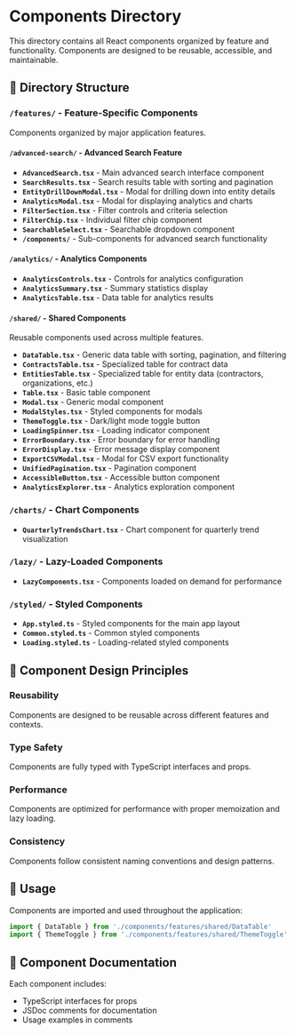 # Components Directory

This directory contains all React components organized by feature and functionality. Components are designed to be reusable, accessible, and maintainable.

## 📁 Directory Structure

### `/features/` - Feature-Specific Components
Components organized by major application features.

#### `/advanced-search/` - Advanced Search Feature
- **`AdvancedSearch.tsx`** - Main advanced search interface component
- **`SearchResults.tsx`** - Search results table with sorting and pagination
- **`EntityDrillDownModal.tsx`** - Modal for drilling down into entity details
- **`AnalyticsModal.tsx`** - Modal for displaying analytics and charts
- **`FilterSection.tsx`** - Filter controls and criteria selection
- **`FilterChip.tsx`** - Individual filter chip component
- **`SearchableSelect.tsx`** - Searchable dropdown component
- **`/components/`** - Sub-components for advanced search functionality

#### `/analytics/` - Analytics Components
- **`AnalyticsControls.tsx`** - Controls for analytics configuration
- **`AnalyticsSummary.tsx`** - Summary statistics display
- **`AnalyticsTable.tsx`** - Data table for analytics results

#### `/shared/` - Shared Components
Reusable components used across multiple features.

- **`DataTable.tsx`** - Generic data table with sorting, pagination, and filtering
- **`ContractsTable.tsx`** - Specialized table for contract data
- **`EntitiesTable.tsx`** - Specialized table for entity data (contractors, organizations, etc.)
- **`Table.tsx`** - Basic table component
- **`Modal.tsx`** - Generic modal component
- **`ModalStyles.tsx`** - Styled components for modals
- **`ThemeToggle.tsx`** - Dark/light mode toggle button
- **`LoadingSpinner.tsx`** - Loading indicator component
- **`ErrorBoundary.tsx`** - Error boundary for error handling
- **`ErrorDisplay.tsx`** - Error message display component
- **`ExportCSVModal.tsx`** - Modal for CSV export functionality
- **`UnifiedPagination.tsx`** - Pagination component
- **`AccessibleButton.tsx`** - Accessible button component
- **`AnalyticsExplorer.tsx`** - Analytics exploration component

### `/charts/` - Chart Components
- **`QuarterlyTrendsChart.tsx`** - Chart component for quarterly trend visualization

### `/lazy/` - Lazy-Loaded Components
- **`LazyComponents.tsx`** - Components loaded on demand for performance

### `/styled/` - Styled Components
- **`App.styled.ts`** - Styled components for the main app layout
- **`Common.styled.ts`** - Common styled components
- **`Loading.styled.ts`** - Loading-related styled components

## 🎯 Component Design Principles

### Reusability
Components are designed to be reusable across different features and contexts.


### Type Safety
Components are fully typed with TypeScript interfaces and props.

### Performance
Components are optimized for performance with proper memoization and lazy loading.

### Consistency
Components follow consistent naming conventions and design patterns.

## 🔧 Usage

Components are imported and used throughout the application:

```typescript
import { DataTable } from './components/features/shared/DataTable'
import { ThemeToggle } from './components/features/shared/ThemeToggle'
```

## 📝 Component Documentation

Each component includes:
- TypeScript interfaces for props
- JSDoc comments for documentation
- Usage examples in comments
